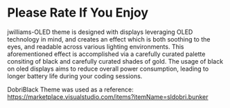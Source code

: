 # Please Rate If You Enjoy

jwilliams-OLED theme is designed with displays leveraging OLED technology in mind, and creates an effect which is both soothing to the eyes, and readable across various lighting environments. This aforementioned effect is accomplished via a carefully curated palette consiting of black and carefully curated shades of gold. The usage of black on oled displays aims to reduce overall power consumption, leading to longer battery life during your coding sessions.

DobriBlack Theme was used as a reference: https://marketplace.visualstudio.com/items?itemName=sldobri.bunker
